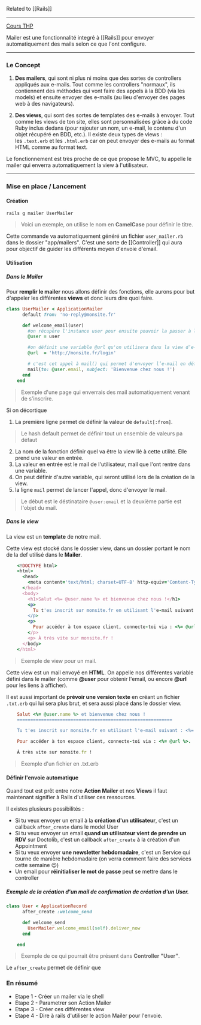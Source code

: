 Related to [[Rails]]

---
[Cours THP](https://www.thehackingproject.org/fr/dashboard/courses/1/weeks/4/days/1)

Mailer est une fonctionnalité integré à [[Rails]] pour envoyer automatiquement des mails selon ce que l'ont configure. 

---

### Le Concept

1.  **Des mailers**, qui sont ni plus ni moins que des sortes de controllers appliqués aux e-mails. Tout comme les controllers "normaux", ils contiennent des méthodes qui vont faire des appels à la BDD (via les models) et ensuite envoyer des e-mails (au lieu d'envoyer des pages web à des navigateurs).

2.  **Des views**, qui sont des sortes de templates des e-mails à envoyer. Tout comme les views de ton site, elles sont personnalisées grâce à du code Ruby inclus dedans (pour rajouter un nom, un e-mail, le contenu d'un objet récupéré en BDD, etc.). Il existe deux types de views : les `.text.erb` et les `.html.erb` car on peut envoyer des e-mails au format HTML comme au format text.

Le fonctionnement est très proche de ce que propose le MVC, tu appelle le mailer qui enverra automatiquement la view à l'utilisateur.

---

### Mise en place / Lancement

#### Création 

```shell
rails g mailer UserMailer
```

> Voici un exemple, on utilise le nom en **CamelCase** pour définir le titre. 

Cette commande va automatiquement généré un fichier `user_mailer.rb` dans le dossier "app/mailers".
C'est une sorte de [[Controller]] qui aura pour objectif de guider les différents moyen d'envoie d'email. 

#### Utilisation

##### Dans le Mailer

Pour **remplir le mailer** nous allons définir des fonctions, elle aurons pour but d'appeler les différentes  **views** et donc leurs dire quoi faire. 

```ruby
class UserMailer < ApplicationMailer
      default from: 'no-reply@monsite.fr'

      def welcome_email(user)
        #on récupère l'instance user pour ensuite pouvoir la passer à la view en @user
        @user = user 

        #on définit une variable @url qu'on utilisera dans la view d’e-mail
        @url  = 'http://monsite.fr/login' 

        # c'est cet appel à mail() qui permet d'envoyer l’e-mail en définissant destinataire et sujet.
        mail(to: @user.email, subject: 'Bienvenue chez nous !') 
      end
    end
```

> Exemple d'une page qui enverrais des mail automatiquement venant de s'inscrire. 

Si on décortique 

1. La première ligne permet de définir la valeur de `default[:from]`.
 > Le hash default permet de définir tout un ensemble de valeurs pa défaut

2. La nom de la fonction définir quel va être la view lié à cette utilité. Elle prend une valeur en entrée.
3. La valeur en entrée est le mail de l'utilisateur, mail que l'ont rentre dans une variable. 
4. On peut définir d'autre variable, qui seront utilisé lors de la création de la view. 
5. la ligne `mail` permet de lancer l'appel, donc d'envoyer le mail. 
 > Le début est le déstinataire `@user:email` et la deuxième partie est l'objet du mail. 
 


##### Dans le view

La view est un **template** de notre mail.

Cette view est stocké dans le dossier view, dans un dossier portant le nom de la def utilisé dans le **Mailer**.

```ruby
    <!DOCTYPE html>
    <html>
      <head>
        <meta content='text/html; charset=UTF-8' http-equiv='Content-Type' />
      </head>
      <body>
        <h1>Salut <%= @user.name %> et bienvenue chez nous !</h1>
        <p>
          Tu t'es inscrit sur monsite.fr en utilisant l'e-mail suivant : <%= @user.email %>.
        </p>
        <p>
          Pour accéder à ton espace client, connecte-toi via : <%= @url %>.
        </p>
        <p> À très vite sur monsite.fr !
      </body>
    </html>
```
> Exemple de view pour un mail. 

Cette view est un mail envoyé en **HTML**. 
On appelle nos différentes variable défini dans le mailer (comme **@user** pour obtenir l'email, ou encore **@url** pour les liens à afficher).

Il est aussi important de **prévoir une version texte** en créant un fichier `.txt.erb` qui lui sera plus brut, et sera aussi placé dans le dossier view. 

```ruby
    Salut <%= @user.name %> et bienvenue chez nous !
    ==========================================================

    Tu t'es inscrit sur monsite.fr en utilisant l'e-mail suivant : <%= @user.email %>.

    Pour accéder à ton espace client, connecte-toi via : <%= @url %>.

    À très vite sur monsite.fr !
```
> Exemple d'un fichier en .txt.erb


#### Définir l'envoie automatique

Quand tout est prêt entre notre **Action Mailer** et nos **Views** il faut maintenant signifier à Rails d'utiliser ces ressources.

Il existes plusieurs possibilités : 

-   Si tu veux envoyer un email à la **création d'un utilisateur**, c'est un callback `after_create` dans le model User
-   Si tu veux envoyer un email **quand un utilisateur vient de prendre un RDV** sur Doctolib, c'est un callback `after_create` à la création d'un Appointment
-   Si tu veux envoyer **une newsletter hebdomadaire**, c'est un Service qui tourne de manière hebdomadaire (on verra comment faire des services cette semaine 😉)
-   Un email pour **réinitialiser le mot de passe** peut se mettre dans le controller

##### Exemple de la création d'un mail de confirmation de création d'un User. 

```ruby
class User < ApplicationRecord
      after_create :welcome_send

      def welcome_send
        UserMailer.welcome_email(self).deliver_now
      end

    end
```
> Exemple de ce qui pourrait être présent dans **Controller "User"**.

Le `after_create` permet de définir que 


### En résumé

- Etape 1 - Créer un mailer via le shell
- Etape 2 - Parametrer son Action Mailer
- Etape 3 - Créer ces différentes view 
- Etape 4 - Dire à rails d'utiliser le action Mailer pour l'envoie.